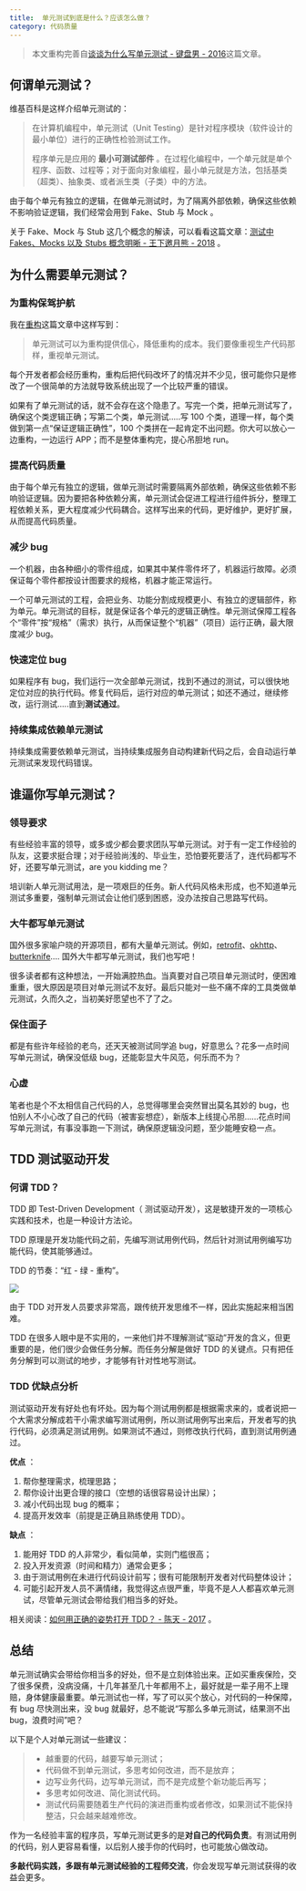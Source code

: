 ```yaml
---
title:  单元测试到底是什么？应该怎么做？
category: 代码质量
---
```


> 本文重构完善自[谈谈为什么写单元测试 - 键盘男 - 2016](https://www.jianshu.com/p/fa41fb80d2b8)这篇文章。

## 何谓单元测试？

维基百科是这样介绍单元测试的：

> 在计算机编程中，单元测试（Unit Testing）是针对程序模块（软件设计的最小单位）进行的正确性检验测试工作。
>
> 程序单元是应用的 **最小可测试部件** 。在过程化编程中，一个单元就是单个程序、函数、过程等；对于面向对象编程，最小单元就是方法，包括基类（超类）、抽象类、或者派生类（子类）中的方法。

由于每个单元有独立的逻辑，在做单元测试时，为了隔离外部依赖，确保这些依赖不影响验证逻辑，我们经常会用到 Fake、Stub 与 Mock 。

关于 Fake、Mock 与 Stub 这几个概念的解读，可以看看这篇文章：[测试中 Fakes、Mocks 以及 Stubs 概念明晰 - 王下邀月熊 - 2018](https://zhuanlan.zhihu.com/p/26942686) 。

## 为什么需要单元测试？

### 为重构保驾护航

我在[重构](./refactoring.md)这篇文章中这样写到：

> 单元测试可以为重构提供信心，降低重构的成本。我们要像重视生产代码那样，重视单元测试。

每个开发者都会经历重构，重构后把代码改坏了的情况并不少见，很可能你只是修改了一个很简单的方法就导致系统出现了一个比较严重的错误。

如果有了单元测试的话，就不会存在这个隐患了。写完一个类，把单元测试写了，确保这个类逻辑正确；写第二个类，单元测试.....写 100 个类，道理一样，每个类做到第一点“保证逻辑正确性”，100 个类拼在一起肯定不出问题。你大可以放心一边重构，一边运行 APP；而不是整体重构完，提心吊胆地 run。

### 提高代码质量

由于每个单元有独立的逻辑，做单元测试时需要隔离外部依赖，确保这些依赖不影响验证逻辑。因为要把各种依赖分离，单元测试会促进工程进行组件拆分，整理工程依赖关系，更大程度减少代码耦合。这样写出来的代码，更好维护，更好扩展，从而提高代码质量。

### 减少 bug

一个机器，由各种细小的零件组成，如果其中某件零件坏了，机器运行故障。必须保证每个零件都按设计图要求的规格，机器才能正常运行。

一个可单元测试的工程，会把业务、功能分割成规模更小、有独立的逻辑部件，称为单元。单元测试的目标，就是保证各个单元的逻辑正确性。单元测试保障工程各个“零件”按“规格”（需求）执行，从而保证整个“机器”（项目）运行正确，最大限度减少 bug。

### 快速定位 bug

如果程序有 bug，我们运行一次全部单元测试，找到不通过的测试，可以很快地定位对应的执行代码。修复代码后，运行对应的单元测试；如还不通过，继续修改，运行测试.....直到**测试通过**。

### 持续集成依赖单元测试

持续集成需要依赖单元测试，当持续集成服务自动构建新代码之后，会自动运行单元测试来发现代码错误。

## 谁逼你写单元测试？

### 领导要求

有些经验丰富的领导，或多或少都会要求团队写单元测试。对于有一定工作经验的队友，这要求挺合理；对于经验尚浅的、毕业生，恐怕要死要活了，连代码都写不好，还要写单元测试，are you kidding me？

培训新人单元测试用法，是一项艰巨的任务。新人代码风格未形成，也不知道单元测试多重要，强制单元测试会让他们感到困惑，没办法按自己思路写代码。

### 大牛都写单元测试

国外很多家喻户晓的开源项目，都有大量单元测试。例如，[retrofit](https://link.jianshu.com?t=https://github.com/square/retrofit/tree/master/retrofit/src/test/java/retrofit2)、[okhttp](https://link.jianshu.com?t=https://github.com/square/okhttp/tree/master/okhttp-tests/src/test/java/okhttp3)、[butterknife](https://link.jianshu.com?t=https://github.com/JakeWharton/butterknife/tree/master/butterknife-compiler/src/test/java/butterknife).... 国外大牛都写单元测试，我们也写吧！

很多读者都有这种想法，一开始满腔热血。当真要对自己项目单元测试时，便困难重重，很大原因是项目对单元测试不友好。最后只能对一些不痛不痒的工具类做单元测试，久而久之，当初美好愿望也不了了之。

### 保住面子

都是有些许年经验的老鸟，还天天被测试同学追 bug，好意思么？花多一点时间写单元测试，确保没低级 bug，还能彰显大牛风范，何乐而不为？

### 心虚

笔者也是个不太相信自己代码的人，总觉得哪里会突然冒出莫名其妙的 bug，也怕别人不小心改了自己的代码（被害妄想症），新版本上线提心吊胆......花点时间写单元测试，有事没事跑一下测试，确保原逻辑没问题，至少能睡安稳一点。

## TDD 测试驱动开发

### 何谓 TDD？

TDD 即 Test-Driven Development（ 测试驱动开发），这是敏捷开发的一项核心实践和技术，也是一种设计方法论。

TDD 原理是开发功能代码之前，先编写测试用例代码，然后针对测试用例编写功能代码，使其能够通过。

TDD 的节奏：“红 - 绿 - 重构”。

![](https://static001.geekbang.org/resource/image/09/7f/090e1fc6aff08b4aa66376f776c2337f.png)

由于 TDD 对开发人员要求非常高，跟传统开发思维不一样，因此实施起来相当困难。

TDD 在很多人眼中是不实用的，一来他们并不理解测试“驱动”开发的含义，但更重要的是，他们很少会做任务分解。而任务分解是做好 TDD 的关键点。只有把任务分解到可以测试的地步，才能够有针对性地写测试。

### TDD 优缺点分析

测试驱动开发有好处也有坏处。因为每个测试用例都是根据需求来的，或者说把一个大需求分解成若干小需求编写测试用例，所以测试用例写出来后，开发者写的执行代码，必须满足测试用例。如果测试不通过，则修改执行代码，直到测试用例通过。

**优点** ：

1. 帮你整理需求，梳理思路；
2. 帮你设计出更合理的接口（空想的话很容易设计出屎）；
3. 减小代码出现 bug 的概率；
4. 提高开发效率（前提是正确且熟练使用 TDD）。

**缺点** ：

1. 能用好 TDD 的人非常少，看似简单，实则门槛很高；
2. 投入开发资源（时间和精力）通常会更多；
3. 由于测试用例在未进行代码设计前写；很有可能限制开发者对代码整体设计；
4. 可能引起开发人员不满情绪，我觉得这点很严重，毕竟不是人人都喜欢单元测试，尽管单元测试会带给我们相当多的好处。

相关阅读：[如何用正确的姿势打开 TDD？ - 陈天 - 2017](https://zhuanlan.zhihu.com/p/24997923)  。

## 总结

单元测试确实会带给你相当多的好处，但不是立刻体验出来。正如买重疾保险，交了很多保费，没病没痛，十几年甚至几十年都用不上，最好就是一辈子用不上理赔，身体健康最重要。单元测试也一样，写了可以买个放心，对代码的一种保障，有 bug 尽快测出来，没 bug 就最好，总不能说“写那么多单元测试，结果测不出 bug，浪费时间”吧？

以下是个人对单元测试一些建议：

> - 越重要的代码，越要写单元测试；
> - 代码做不到单元测试，多思考如何改进，而不是放弃；
> - 边写业务代码，边写单元测试，而不是完成整个新功能后再写；
> - 多思考如何改进、简化测试代码。
> - 测试代码需要随着生产代码的演进而重构或者修改，如果测试不能保持整洁，只会越来越难修改。

作为一名经验丰富的程序员，写单元测试更多的是**对自己的代码负责**。有测试用例的代码，别人更容易看懂，以后别人接手你的代码时，也可能放心做改动。

**多敲代码实践，多跟有单元测试经验的工程师交流**，你会发现写单元测试获得的收益会更多。
